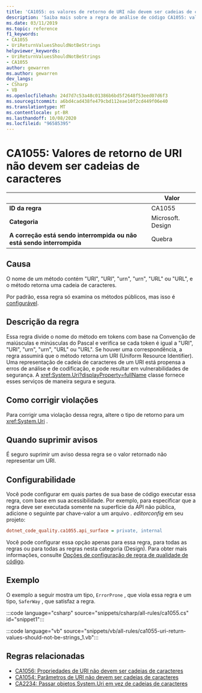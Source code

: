 ```yaml
---
title: 'CA1055: os valores de retorno de URI não devem ser cadeias de caracteres (análise de código)'
description: 'Saiba mais sobre a regra de análise de código CA1055: valores de retorno de URI não devem ser cadeias de caracteres'
ms.date: 03/11/2019
ms.topic: reference
f1_keywords:
- CA1055
- UriReturnValuesShouldNotBeStrings
helpviewer_keywords:
- UriReturnValuesShouldNotBeStrings
- CA1055
author: gewarren
ms.author: gewarren
dev_langs:
- CSharp
- VB
ms.openlocfilehash: 24d7d7c53a48c01386b6bd5f2648f53eed07d6f3
ms.sourcegitcommit: a6bd4cad438fe479cbd112eae10f2cd449f06e40
ms.translationtype: MT
ms.contentlocale: pt-BR
ms.lasthandoff: 10/08/2020
ms.locfileid: "96585395"
---
```

# <a name="ca1055-uri-return-values-should-not-be-strings"></a>CA1055: Valores de retorno de URI não devem ser cadeias de caracteres

| | Valor |
|-|-|
| **ID da regra** |CA1055|
| **Categoria** |Microsoft. Design|
| **A correção está sendo interrompida ou não está sendo interrompida** |Quebra|

## <a name="cause"></a>Causa

O nome de um método contém "URI", "URI", "urn", "urn", "URL" ou "URL", e o método retorna uma cadeia de caracteres.

Por padrão, essa regra só examina os métodos públicos, mas isso é [configurável](#configurability).

## <a name="rule-description"></a>Descrição da regra

Essa regra divide o nome do método em tokens com base na Convenção de maiúsculas e minúsculas do Pascal e verifica se cada token é igual a "URI", "URI", "urn", "urn", "URL" ou "URL". Se houver uma correspondência, a regra assumirá que o método retorna um URI (Uniform Resource Identifier). Uma representação de cadeia de caracteres de um URI está propensa a erros de análise e de codificação, e pode resultar em vulnerabilidades de segurança. A <xref:System.Uri?displayProperty=fullName> classe fornece esses serviços de maneira segura e segura.

## <a name="how-to-fix-violations"></a>Como corrigir violações

Para corrigir uma violação dessa regra, altere o tipo de retorno para um <xref:System.Uri> .

## <a name="when-to-suppress-warnings"></a>Quando suprimir avisos

É seguro suprimir um aviso dessa regra se o valor retornado não representar um URI.

## <a name="configurability"></a>Configurabilidade

Você pode configurar em quais partes de sua base de código executar essa regra, com base em sua acessibilidade. Por exemplo, para especificar que a regra deve ser executada somente na superfície da API não pública, adicione o seguinte par chave-valor a um arquivo *. editorconfig* em seu projeto:

```ini
dotnet_code_quality.ca1055.api_surface = private, internal
```

Você pode configurar essa opção apenas para essa regra, para todas as regras ou para todas as regras nesta categoria (Design). Para obter mais informações, consulte [Opções de configuração de regra de qualidade de código](../code-quality-rule-options.md).

## <a name="example"></a>Exemplo

O exemplo a seguir mostra um tipo, `ErrorProne` , que viola essa regra e um tipo, `SaferWay` , que satisfaz a regra.

:::code language="csharp" source="snippets/csharp/all-rules/ca1055.cs" id="snippet1":::

:::code language="vb" source="snippets/vb/all-rules/ca1055-uri-return-values-should-not-be-strings_1.vb":::

## <a name="related-rules"></a>Regras relacionadas

- [CA1056: Propriedades de URI não devem ser cadeias de caracteres](ca1056.md)
- [CA1054: Parâmetros de URI não devem ser cadeias de caracteres](ca1054.md)
- [CA2234: Passar objetos System.Uri em vez de cadeias de caracteres](ca2234.md)
